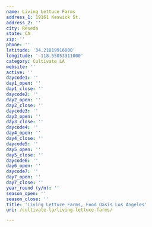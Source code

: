 ```yaml
---
name: Living Lettuce Farms
address_1: 19161 Keswick St.
address_2: ''
city: Reseda
state: CA
zip: ''
phone: ''
latitude: '34.21019916000'
longitude: '-118.55053311000'
category: Cultivate LA
website: ''
active: ''
daycode1: ''
day1_open: ''
day1_close: ''
daycode2: ''
day2_open: ''
day2_close: ''
daycode3: ''
day3_open: ''
day3_close: ''
daycode4: ''
day4_open: ''
day4_close: ''
daycode5: ''
day5_open: ''
day5_close: ''
daycode6: ''
day6_open: ''
daycode7: ''
day7_open: ''
day7_close: ''
year_round (y/n): ''
season_open: ''
season_close: ''
title: 'Living Lettuce Farms, Food Oasis Los Angeles'
uri: /cultivate-la/living-lettuce-farms/

---
```

